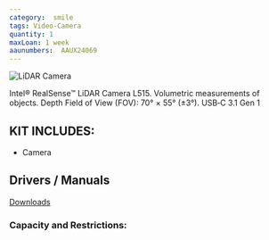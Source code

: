 ```yaml
---
category:  smile
tags: Video-Camera
quantity: 1
maxLoan: 1 week
aaunumbers:  AAUX24069
---
```

![LiDAR Camera](https://www.intelrealsense.com/wp-content/uploads/2019/12/lidar_camera_gallery_6-300x214.jpg)

Intel® RealSense™ LiDAR Camera L515. Volumetric measurements of objects. Depth Field of View (FOV): 70° × 55° (±3°). USB‑C 3.1 Gen 1
## KIT INCLUDES:
-  Camera

## Drivers / Manuals
[Downloads](https://www.intelrealsense.com/lidar-camera-l515/)



### Capacity and Restrictions:
